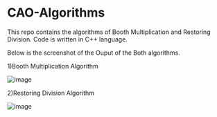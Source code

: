 # CAO-Algorithms
This repo contains the algorithms of  Booth Multiplication and Restoring Division. 
Code is written in C++ language. 

Below is the screenshot of the Ouput of the Both algorithms.

1)Booth Multiplication Algorithm


![image](https://user-images.githubusercontent.com/123623620/222811360-8d26af9b-23cf-4c49-82a7-030f47f328e9.png)



2)Restoring Division Algorithm


![image](https://user-images.githubusercontent.com/123623620/222811549-29328601-685f-45da-9789-ef1aeb7f0470.png)

